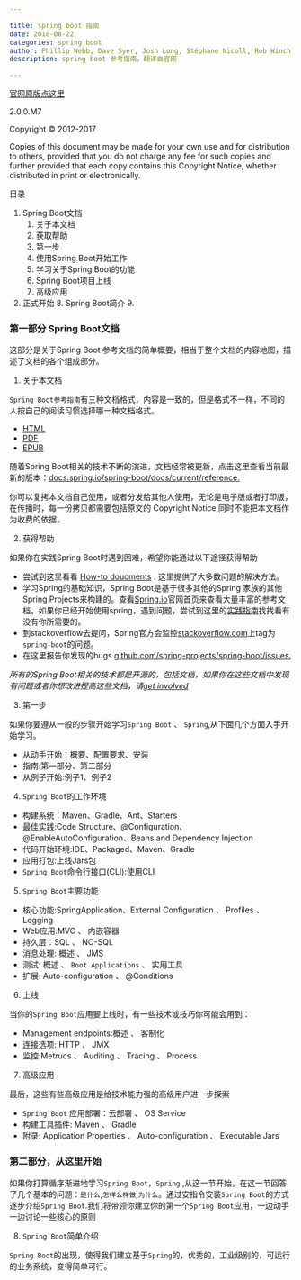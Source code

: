 ```yaml
---

title: spring boot 指南
date: 2018-08-22
categories: spring boot
author: Phillip Webb, Dave Syer, Josh Long, Stéphane Nicoll, Rob Winch, Andy Wilkinson, Marcel Overdijk, Christian Dupuis, Sébastien Deleuze, Michael Simons, Vedran Pavić, Jay Bryant
description: spring boot 参考指南，翻译自官网

---
```



[官网原版点这里](https://docs.spring.io/spring-boot/docs/2.0.0.M7/reference/htmlsingle/#howto-initialize-a-spring-batch-database)

2.0.0.M7

Copyright © 2012-2017

Copies of this document may be made for your own use and for distribution to others, provided that you do not charge any fee for such copies and further provided that each copy contains this Copyright Notice, whether distributed in print or electronically.



目录
1. Spring Boot文档
   1. 关于本文档
   2. 获取帮助
   3. 第一步
   4. 使用Spring Boot开始工作
   5. 学习关于Spring Boot的功能
   6. Spring Boot项目上线
   7. 高级应用
2. 正式开始
   8. Spring Boot简介
   9. 

### 第一部分 Spring Boot文档

这部分是关于Spring Boot 参考文档的简单概要，相当于整个文档的内容地图，描述了文档的各个组成部分。

1. 关于本文档

`Spring Boot参考指南`有三种文档格式，内容是一致的，但是格式不一样，不同的人按自己的阅读习惯选择哪一种文档格式。

* [HTML](https://docs.spring.io/spring-boot/docs/2.0.0.M7/reference/html/)
* [PDF](https://docs.spring.io/spring-boot/docs/2.0.0.M7/reference/pdf/spring-boot-reference.pdf)
* [EPUB](https://docs.spring.io/spring-boot/docs/2.0.0.M7/reference/epub/spring-boot-reference.epub)

随着Spring Boot相关的技术不断的演进，文档经常被更新，点击这里查看当前最新的版本：[docs.spring.io/spring-boot/docs/current/reference.](https://docs.spring.io/spring-boot/docs/current/reference/)

你可以复拷本文档自己使用，或者分发给其他人使用，无论是电子版或者打印版，在传播时，每一份拷贝都需要包括原文的 Copyright Notice,同时不能把本文档作为收费的依据。

2. 获得帮助

如果你在实践Spring Boot时遇到困难，希望你能通过以下途径获得帮助
* 尝试到这里看看 [How-to doucments](https://docs.spring.io/spring-boot/docs/2.0.0.M7/reference/htmlsingle/#howto) . 这里提供了大多数问题的解决方法。
* 学习Spring的基础知识，Spring Boot是基于很多其他的Spring 家族的其他Spring Projects来构建的。查看[Spring.io](https://spring.io/)官网首页来查看大量丰富的参考文档。如果你已经开始使用spring，遇到问题，尝试到这里的[实践指南](https://spring.io/guides)找找看有没有你所需要的。
* 到stackoverflow去提问，Spring官方会监控[stackoverflow.com](https://stackoverflow.com/)上tag为`spring-boot`的问题。
* 在这里报告你发现的bugs [ github.com/spring-projects/spring-boot/issues.](https://github.com/spring-projects/spring-boot/issues)

*所有的Spring Boot相关的技术都是开源的，包括文档，如果你在这些文档中发现有问题或者你想改进提高这些文档，请[get involved](https://github.com/spring-projects/spring-boot/tree/v2.0.0.M7)*

3. 第一步

如果你要遵从一般的步骤开始学习`Spring Boot` 、 `Spring`,从下面几个方面入手开始学习。

* 从动手开始：概要、配置要求、安装
* 指南:第一部分、第二部分
* 从例子开始:例子1、例子2

4. `Spring Boot`的工作环境

* 构建系统：Maven、Gradle、Ant、Starters
* 最佳实践:Code Structure、@Configuration、@EnableAutoConfiguration、Beans and Dependency Injection
* 代码开始环境:IDE、Packaged、Maven、Gradle
* 应用打包:上线Jars包
* `Spring Boot`命令行接口(CLI):使用CLI

5. `Spring Boot`主要功能

* 核心功能:SpringApplication、External Configuration 、 Profiles 、 Logging
* Web应用:MVC 、 内嵌容器
* 持久层：SQL 、 NO-SQL
* 消息处理: 概述 、 JMS
* 测试: 概述 、 `Boot Applications` 、 实用工具
* 扩展: Auto-configuration 、 @Conditions

6. 上线 

当你的`Spring Boot`应用要上线时，有一些技术或技巧你可能会用到：

* Management endpoints:概述 、 客制化
* 连接选项: HTTP 、 JMX
* 监控:Metrucs 、 Auditing 、 Tracing 、 Process

7. 高级应用

最后，这些有些高级应用是给技术能力强的高级用户进一步探索

*  `Spring Boot` 应用部署：云部署 、 OS Service
*  构建工具插件: Maven 、 Gradle
*  附录: Application Properties 、 Auto-configuration 、 Executable Jars

### 第二部分，从这里开始

如果你打算循序渐进地学习`Spring Boot`，`Spring` ,从这一节开始，在这一节回答了几个基本的问题：`是什么`,`怎样么样做`,`为什么`。通过安指令安装`Spring Boot`的方式逐步介绍`Spring Boot`.我们将带领你建立你的第一个`Spring Boot`应用，一边动手一边讨论一些核心的原则

8. `Spring Boot`简单介绍

`Spring Boot`的出现，使得我们建立基于`Spring`的，优秀的，工业级别的，可运行的业务系统，变得简单可行。